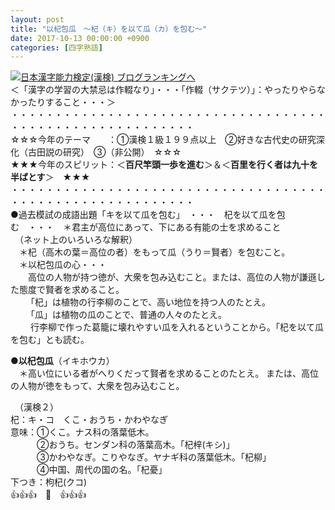 ```yaml
---
layout: post
title: "以杞包瓜　～杞（キ）を以て瓜（カ）を包む～"
date: 2017-10-13 00:00:00 +0900
categories: [四字熟語]
---
```


[![](/syuusyuu9701/assets/images/以杞包瓜-～杞（キ）を以て瓜（カ）を包む～-br_c_3028_1.gif)](http://blog.with2.net/link.php?1659096:3028 "日本漢字能力検定(漢検) ブログランキングへ")[日本漢字能力検定(漢検) ブログランキングへ](http://blog.with2.net/link.php?1659096:3028)  
＜「漢字の学習の大禁忌は作輟なり」・・・「作輟（サクテツ）」：やったりやらなかったりすること・・・＞  
・・・・・・・・・・・・・・・・・・・・・・・・・・・・・・・・・・・・・・・・・・・・・・・・・・・・・・・・・  
☆☆☆今年のテーマ　　：①漢検１級１９９点以上　②好きな古代史の研究深化（古田説の研究）　③（非公開）　☆☆☆　　  
★★★今年のスピリット：＜**百尺竿頭一歩を進む**＞＆＜**百里を行く者は九十を半ばとす**＞　★★★  
・・・・・・・・・・・・・・・・・・・・・・・・・・・・・・・・・・・・・・・・・・・・・・・・・・・・・・・・・  
●過去模試の成語出題「キを以て瓜を包む」　・・・　杞を以て瓜を包む　・・・　＊君主が高位にあって、下にある有能の士を求めること  
　（ネット上のいろいろな解釈）  
　＊杞（高木の葉＝高位の者）をもって瓜（うり＝賢者）を包むこと。  
　＊以杞包瓜の心・・・  
　　高位の人物が持つ徳が、大衆を包み込むこと。または、高位の人物が謙遜した態度で賢者を求めること。  
　 　「杞」は植物の行李柳のことで、高い地位を持つ人のたとえ。  
　 　「瓜」は植物の瓜のことで、普通の人々のたとえ。  
　 　行李柳で作った葛籠に壊れやすい瓜を入れるということから。「杞を以て瓜を包む」とも読む。  
  
●**以杞包瓜**（イキホウカ）  
　＊高い位にいる者がへりくだって賢者を求めることのたとえ。 または、高位の人物が徳をもって、大衆を包み込むこと。  
  
　（漢検２）   
杞：キ・コ　くこ・おうち・かわやなぎ  
意味：①くこ。ナス科の落葉低木。   
　　　②おうち。センダン科の落葉高木。「杞梓(キシ)」   
　　　③かわやなぎ。こりやなぎ。ヤナギ科の落葉低木。「杞柳」   
　　　④中国、周代の国の名。「杞憂」  
下つき：枸杞(クコ)  
👍👍👍　🐔　👍👍👍